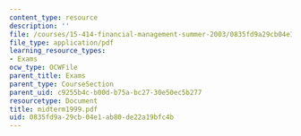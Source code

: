 ```yaml
---
content_type: resource
description: ''
file: /courses/15-414-financial-management-summer-2003/0835fd9a29cb04e1ab80de22a19bfc4b_midterm1999.pdf
file_type: application/pdf
learning_resource_types:
- Exams
ocw_type: OCWFile
parent_title: Exams
parent_type: CourseSection
parent_uid: c9255b4c-b00d-b75a-bc27-30e50ec5b277
resourcetype: Document
title: midterm1999.pdf
uid: 0835fd9a-29cb-04e1-ab80-de22a19bfc4b
---
```

